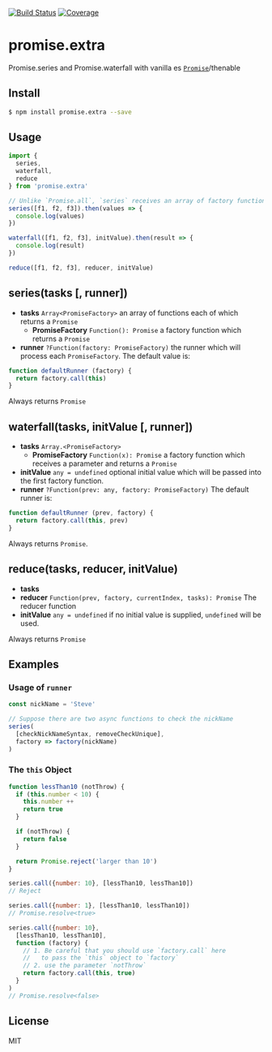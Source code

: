 [![Build Status](https://travis-ci.org/kaelzhang/promise.extra.svg?branch=master)](https://travis-ci.org/kaelzhang/promise.extra)
[![Coverage](https://codecov.io/gh/kaelzhang/promise.extra/branch/master/graph/badge.svg)](https://codecov.io/gh/kaelzhang/promise.extra)
<!-- optional appveyor tst
[![Windows Build Status](https://ci.appveyor.com/api/projects/status/github/kaelzhang/promise.extra?branch=master&svg=true)](https://ci.appveyor.com/project/kaelzhang/promise.extra)
-->
<!-- optional npm version
[![NPM version](https://badge.fury.io/js/promise.extra.svg)](http://badge.fury.io/js/promise.extra)
-->
<!-- optional npm downloads
[![npm module downloads per month](http://img.shields.io/npm/dm/promise.extra.svg)](https://www.npmjs.org/package/promise.extra)
-->
<!-- optional dependency status
[![Dependency Status](https://david-dm.org/kaelzhang/promise.extra.svg)](https://david-dm.org/kaelzhang/promise.extra)
-->

# promise.extra

Promise.series and Promise.waterfall with vanilla es [`Promise`](https://developer.mozilla.org/en/docs/Web/JavaScript/Reference/Global_Objects/Promise)/thenable

## Install

```sh
$ npm install promise.extra --save
```

## Usage

```js
import {
  series,
  waterfall,
  reduce
} from 'promise.extra'

// Unlike `Promise.all`, `series` receives an array of factory functions instead of `Promise`'s.
series([f1, f2, f3]).then(values => {
  console.log(values)
})

waterfall([f1, f2, f3], initValue).then(result => {
  console.log(result)
})

reduce([f1, f2, f3], reducer, initValue)
```

## series(tasks [, runner])

- **tasks** `Array<PromiseFactory>` an array of functions each of which returns a `Promise`
  - **PromiseFactory** `Function(): Promise` a factory function which returns a `Promise`
- **runner** `?Function(factory: PromiseFactory)` the runner which will process each `PromiseFactory`. The default value is:

```js
function defaultRunner (factory) {
  return factory.call(this)
}
```

Always returns `Promise`

## waterfall(tasks, initValue [, runner])

- **tasks** `Array.<PromiseFactory>`
  - **PromiseFactory** `Function(x): Promise` a factory function which receives a parameter and returns a `Promise`
- **initValue** `any = undefined` optional initial value which will be passed into the first factory function.
- **runner** `?Function(prev: any, factory: PromiseFactory)` The default runner is:

```js
function defaultRunner (prev, factory) {
  return factory.call(this, prev)
}
```

Always returns `Promise`.

## reduce(tasks, reducer, initValue)

- **tasks**
- **reducer** `Function(prev, factory, currentIndex, tasks): Promise` The reducer function
- **initValue** `any = undefined` if no initial value is supplied, `undefined` will be used.

Always returns `Promise`

## Examples

### Usage of `runner`

```js
const nickName = 'Steve'

// Suppose there are two async functions to check the nickName
series(
  [checkNickNameSyntax, removeCheckUnique],
  factory => factory(nickName)
)
```

### The `this` Object

```js
function lessThan10 (notThrow) {
  if (this.number < 10) {
    this.number ++
    return true
  }

  if (notThrow) {
    return false
  }

  return Promise.reject('larger than 10')
}

series.call({number: 10}, [lessThan10, lessThan10])  
// Reject

series.call({number: 1}, [lessThan10, lessThan10])
// Promise.resolve<true>

series.call({number: 10},
  [lessThan10, lessThan10],
  function (factory) {
    // 1. Be careful that you should use `factory.call` here
    //   to pass the `this` object to `factory`
    // 2. use the parameter `notThrow`
    return factory.call(this, true)
  }
)
// Promise.resolve<false>
```

## License

MIT
